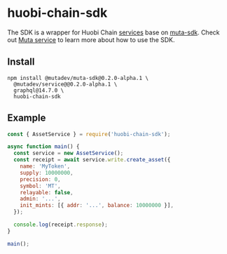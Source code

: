 # huobi-chain-sdk

The SDK is a wrapper for Huobi Chain [services](https://github.com/HuobiGroup/huobi-chain/tree/master/services) base on [muta-sdk](https://github.com/nervosnetwork/muta-sdk-js). Check out [Muta service](https://github.com/nervosnetwork/muta-sdk-js/tree/master/packages/muta-service) to learn more about how to use the SDK.

## Install

```
npm install @mutadev/muta-sdk@0.2.0-alpha.1 \
  @mutadev/service@@0.2.0-alpha.1 \
  graphql@14.7.0 \
  huobi-chain-sdk
```

## Example

```js
const { AssetService } = require('huobi-chain-sdk');

async function main() {
  const service = new AssetService();
  const receipt = await service.write.create_asset({
    name: 'MyToken',
    supply: 10000000,
    precision: 0,
    symbol: 'MT',
    relayable: false,
    admin: '...',
    init_mints: [{ addr: '...', balance: 10000000 }],
  });

  console.log(receipt.response);
}

main();
```
